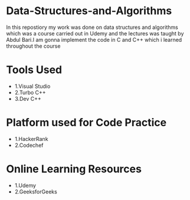 # Data-Structures-and-Algorithms
In this repostiory my work was done on data structures and algorithms which was a course carried out in Udemy and the lectures was taught by Abdul Bari.I am gonna implement the code in C and C++ which i learned throughout the course
# Tools Used
* 1.Visual Studio
* 2.Turbo C++
* 3.Dev C++
# Platform used for Code Practice
* 1.HackerRank
* 2.Codechef
# Online Learning Resources
* 1.Udemy
* 2.GeeksforGeeks
